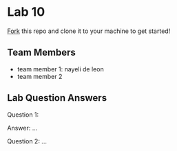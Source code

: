 # Lab 10
[Fork](https://docs.github.com/en/get-started/quickstart/fork-a-repo) this repo and clone it to your machine to get started!

## Team Members
- team member 1: nayeli de leon
- team member 2

## Lab Question Answers

Question 1: 


Answer: ...

Question 2: ...
